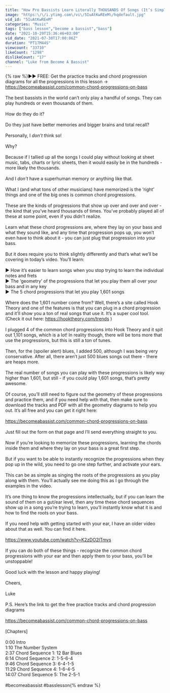 ```yaml
---
title: "How Pro Bassists Learn Literally THOUSANDS Of Songs (It’s Simpler Than You Think)"
image: "https:\/\/i.ytimg.com\/vi\/5IuAtKwREeM\/hqdefault.jpg"
vid_id: "5IuAtKwREeM"
categories: "Music"
tags: ["bass lesson","become a bassist","bass"]
date: "2021-10-29T15:36:46+03:00"
vid_date: "2021-07-30T17:00:06Z"
duration: "PT17M44S"
viewcount: "33710"
likeCount: "1298"
dislikeCount: "17"
channel: "Luke from Become A Bassist"
---
```

{% raw %}►► FREE: Get the practice tracks and chord progression diagrams for all the progressions in this lesson → <a rel="nofollow" target="blank" href="https://becomeabassist.com/common-chord-progressions-on-bass">https://becomeabassist.com/common-chord-progressions-on-bass</a><br /><br />The best bassists in the world can’t only play a handful of songs. They can play hundreds or even thousands of them.<br /><br />How do they do it?<br /><br />Do they just have better memories and bigger brains and total recall? <br /><br />Personally, I *don’t* think so!<br /><br />Why?<br /><br />Because if I tallied up all the songs I could play without looking at sheet music, tabs, charts or lyric sheets, then it would easily be in the hundreds - more likely the thousands.<br /><br />And I *don’t* have a superhuman memory or anything like that.<br /><br />What I (and what tons of other musicians) have memorized is the ‘right’ things and one of the big ones is common chord progressions.<br /><br />These are the kinds of progressions that show up over and over and over - the kind that you’ve heard thousands of times. You’ve probably played all of these at some point, even if you didn’t realize.<br /><br />Learn what these chord progressions are, where they lay on your bass and what they sound like, and any time that progression pops up, you won’t even have to think about it - you can just plug that progression into your bass.<br /><br />But it does require you to think slightly differently and that’s what we’ll be covering in today’s video. You’ll learn:<br /><br />► How it’s easier to learn songs when you stop trying to learn the individual notes and frets<br />► The ‘geometry’ of the progressions that let you play them all over your bass and in any key<br />► The 5 chord progressions that let you play 1,601 songs<br /><br />Where does the 1,601 number come from? Well, there’s a site called Hook Theory and one of the features is that you can plug in a chord progression and it’ll show you a ton of real songs that use it. It’s a super cool tool. (Check it out here: <a rel="nofollow" target="blank" href="https://hooktheory.com/trends">https://hooktheory.com/trends</a> )<br /><br />I plugged 4 of the common chord progressions into Hook Theory and it spit out 1,101 songs, which is a lot! In reality though, there will be tons more that use the progressions, but this is still a ton of tunes.<br /><br />Then, for the (spoiler alert) blues, I added 500, although I was being very conservative. After all, there aren’t just 500 blues songs out there - there are heaps more. <br /><br />The real number of songs you can play with these progressions is likely way higher than 1,601, but still - if you could play 1,601 songs, that’s pretty awesome.<br /><br />Of course, you’ll still need to figure out the geometry of these progressions and practice them, and if you need help with that, then make sure to download the tracks and PDF with all the geometry diagrams to help you out. It’s all free and you can get it right here:<br /><br /><a rel="nofollow" target="blank" href="https://becomeabassist.com/common-chord-progressions-on-bass">https://becomeabassist.com/common-chord-progressions-on-bass</a><br /><br />Just fill out the form on that page and I’ll send everything straight to you.<br /><br />Now if you’re looking to memorize these progressions, learning the chords inside them and where they lay on your bass is a great first step. <br /><br />But if you want to be able to instantly recognize the progressions when they pop up in the wild, you need to go one step further, and activate your ears.<br /><br />This can be as simple as singing the roots of the progressions as you play along with them. You’ll actually see me doing this as I go through the examples in the video. <br /><br />It’s one thing to know the progressions intellectually, but if you can learn the sound of them on a gut/ear level, then any time these chord sequences show up in a song you’re trying to learn, you’ll instantly know what it is and how to find the roots on your bass. <br /><br />If you need help with getting started with your ear, I have an older video about that as well. You can find it here.<br /><br /><a rel="nofollow" target="blank" href="https://www.youtube.com/watch?v=K2zDO2ITmvs">https://www.youtube.com/watch?v=K2zDO2ITmvs</a><br /><br />If you can do both of these things - recognize the common chord progressions with your ear and then apply them to your bass, you’ll be unstoppable!<br /><br />Good luck with the lesson and happy playing!<br /><br />Cheers,<br /><br />Luke<br /><br />P.S. Here’s the link to get the free practice tracks and chord progression diagrams<br /><br /><a rel="nofollow" target="blank" href="https://becomeabassist.com/common-chord-progressions-on-bass">https://becomeabassist.com/common-chord-progressions-on-bass</a><br /><br />[Chapters]<br /><br />0:00 Intro<br />1:10 The Number System<br />2:37 Chord Sequence 1: 12 Bar Blues<br />6:14 Chord Sequence 2: 1-5-6-4<br />9:46 Chord Sequence 3: 6-4-1-5<br />11:29 Chord Sequence 4: 1-6-4-5<br />14:07 Chord Sequence 5: The 2-5-1<br /><br />#becomeabassist #basslesson{% endraw %}
